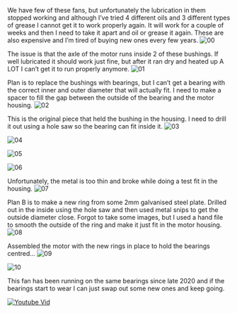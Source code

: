 
We have few of these fans, but unfortunately the lubrication in them stopped working and although I’ve tried 4 different oils and 3 different types of grease I cannot get it to work properly again. It will work for a couple of weeks and then I need to take it apart and oil or grease it again. These are also expensive and I’m tired of buying new ones every few years.
![00](https://github.com/Nicks182/DIY/assets/13113785/51d058bb-52f5-44d3-b8bd-6872781a4de1)


The issue is that the axle of the motor runs inside 2 of these bushings. If well lubricated it should work just fine, but after it ran dry and heated up A LOT I can’t get it to run properly anymore.
![01](https://github.com/Nicks182/DIY/assets/13113785/d462e015-81de-4ec5-8837-4b048b1756d8)

Plan is to replace the bushings with bearings, but I can’t get a bearing with the correct inner and outer diameter that will actually fit. I need to make a spacer to fill the gap between the outside of the bearing and the motor housing.
![02](https://github.com/Nicks182/DIY/assets/13113785/ae628491-73af-4770-8470-3ef1d7ecd798)

This is the original piece that held the bushing in the housing. I need to drill it out using a hole saw so the bearing can fit inside it.
![03](https://github.com/Nicks182/DIY/assets/13113785/ae7ed199-5f37-44e6-8b33-12ae855b7e61)

![04](https://github.com/Nicks182/DIY/assets/13113785/97630949-132f-4c2a-a3d0-657a2d0e2347)

![05](https://github.com/Nicks182/DIY/assets/13113785/42b4b295-cc25-41f5-9c46-c1493b221b12)

![06](https://github.com/Nicks182/DIY/assets/13113785/1b6dd2c9-79db-41c0-84f5-78cf333b31cb)

Unfortunately, the metal is too thin and broke while doing a test fit in the housing.
![07](https://github.com/Nicks182/DIY/assets/13113785/35ac6344-b0a2-4fe3-bf7b-ca912125c692)

Plan B is to make a new ring from some 2mm galvanised steel plate. Drilled out in the inside using the hole saw and then used metal snips to get the outside diameter close. Forgot to take some images, but I used a hand file to smooth the outside of the ring and make it just fit in the motor housing.
![08](https://github.com/Nicks182/DIY/assets/13113785/5df960c3-545c-4dff-b9a7-9a4d1dabeffd)

Assembled the motor with the new rings in place to hold the bearings centred…
![09](https://github.com/Nicks182/DIY/assets/13113785/33fe592c-fd57-4b6b-a65c-72b2d69e77c9)

![10](https://github.com/Nicks182/DIY/assets/13113785/c38936ec-de00-4af0-86ae-1cf268142c49)

This fan has been running on the same bearings since late 2020 and if the bearings start to wear I can just swap out some new ones and keep going.

[![Youtube Vid](https://img.youtube.com/vi/3iYldiNqcFQ/hqdefault.jpg)](https://www.youtube.com/watch?v=3iYldiNqcFQ)
